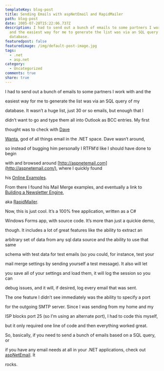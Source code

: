 ```yaml
---
templateKey: blog-post
title: Sending Emails with aspNetEmail and RapidMailer
path: blog-post
date: 2005-07-28T15:22:06.737Z
description: I had to send out a bunch of emails to some partners I work with
  and the easiest way for me to generate the list was via an SQL query of my
  database.
featuredpost: false
featuredimage: /img/default-post-image.jpg
tags:
  - .net
  - asp.net
category:
  - Uncategorized
comments: true
share: true
---
```

<!--StartFragment-->

I had to send out a bunch of emails to some partners I work with and the

easiest way for me to generate the list was via an SQL query of my

database. It wasn’t a huge list, just 30 or so emails, but enough that I

didn’t want to go and type them all into Outlook as BCC entries. My first

thought was to check with [Dave](http://weblogs.asp.net/dwanta)

[](http://weblogs.asp.net/dwanta)

[Wanta](http://weblogs.asp.net/dwanta), god of all things email in the .NET space. Dave wasn’t around,

so instead of bugging him personally I RTFM’d like I should have done to begin

with and browsed around [http://aspnetemail.com](http://aspnetemail.com/), where I quickly found

his [Online Examples](http://www.aspnetemail.com/examples.aspx).

From there I found his Mail Merge examples, and eventually a link to [Building a Newsletter Engine](http://www.aspnetemail.com/rapidmailer),

aka [RapidMailer](http://www.aspnetemail.com/rapidmailer).

Now, this is just cool. It’s a 100% free application, written as a C#

Windows Forms app, with source code. It’s more than just a quickie demo,

though. It includes a lot of great features like the ability to extract an

arbitrary set of data from any sql data source and the ability to use that same

schema with test data for test emails (so you could, for instance, test your

mail merge settings by sending yourself a test message). It also will let

you save all of your settings and load them, it will log the session so you can

debug issues, and it will, if desired, log every email that was sent.

The one feature I didn’t see immediately was the ability to specify a port

for the outgoing SMTP server. Since I was sending from my home and my

ISP blocks port 25 (so I’m using an alternate port), I had to code this myself,

but it only required one line of code and then everything worked great.

So, basically, if you need to send a bunch of emails based on a SQL query, or

if you have any email needs at all in your .NET applications, check out [aspNetEmail](http://aspnetemail.com/). It

rocks.

<!--EndFragment-->